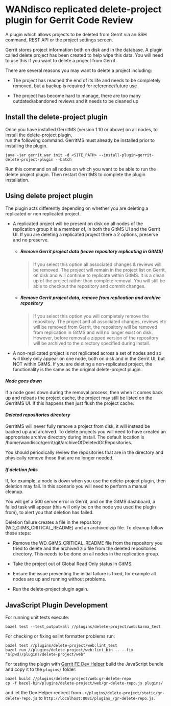 # WANdisco replicated delete-project plugin for Gerrit Code Review

A plugin which allows projects to be deleted from Gerrit via an SSH command,
REST API or the project settings screen.

Gerrit stores project information both on disk and in the database. 
A plugin called delete project has been created to help wipe this data. 
You will need to use this if you want to delete a project from Gerrit.

There are several reasons you may want to delete a project including:

* The project has reached the end of its life and needs to be completely removed, but a backup is required for reference/future use

* The project has become hard to manage, there are too many outdated/abandoned reviews and it needs to be cleaned up

## Install the delete-project plugin

Once you have installed GerritMS (version 1.10 or above) on all nodes, to install the delete-project plugin,  
run the following command. GerritMS must already be installed prior to installing the plugin.

```java -jar gerrit.war init -d <SITE_PATH> --install-plugin=gerrit-delete-project-plugin --batch```

Run this command on all nodes on which you want to be able to run the delete project plugin. Then restart GerritMS to complete the plugin installation.


## Using delete project plugin

The plugin acts differently depending on whether you are deleting a replicated or non replicated project.

* A replicated project will be present on disk on all nodes of the replication group it is a member of, in both the GitMS UI and the Gerrit UI.
If you are deleting a replicated project there a 2 options, preserve and no preserve.

    * ##### *Remove Gerrit project data (leave repository replicating in GitMS)*
      
      >If you select this option all associated changes & reviews will be removed. 
      >The project will remain in the project list on Gerrit, on disk and will continue to replicate within GitMS. 
      >It is a clean up of the project rather than complete removal. You will still be able to checkout the repository and commit changes.
      
    * ##### *Remove Gerrit project data, remove from replication and archive repository*
      
      >If you select this option you will completely remove the repository. The project and all associated changes, 
      >reviews etc will be removed from Gerrit, the repository will be removed from replication in GitMS and will no longer exist on disk.
      >However, before removal a zipped version of the repository will be archived to the directory specified during install.

* A non-replicated project is not replicated across a set of nodes and so will likely only appear on one node, both on disk and in the Gerrit UI, but NOT within GitMS.
If you are deleting a non-replicated project, the functionality is the same as the original delete-project plugin.


#### *Node goes down*

If a node goes down during the removal process, then when it comes back up and reloads the project cache, 
the project may still be listed on the GerritMS UI. If this happens then just flush the project cache.

#### *Deleted repositories directory*
GerritMS will never fully remove a project from disk, it will instead be backed up and archived. 
To delete projects you will need to have created an appropriate archive directory during install. 
The default location is /home/wandisco/gerrit/git/archiveOfDeletedGitRepositories.

You should periodically review the repositories that are in the directory and physically remove those that are no longer needed.

#### *If deletion fails*
If, for example, a node is down when you use the delete-project plugin, then deletion may fail. 
In this scenario you will need to perform a manual cleanup.

You will get a 500 server error in Gerrit, and on the GitMS dashboard, a failed task will appear 
(this will only be on the node you used the plugin from), to alert you that deletion has failed.

Deletion failure creates a file in the repository (WD_GitMS_CRITICAL_README) and an archived zip file. To cleanup follow these steps:

* Remove the WD_GitMS_CRITICAL_README file from the repository you tried to delete and the archived zip file from the deleted repositories directory. 
This needs to be done on all nodes in the replication group.

* Take the project out of Global Read Only status in GitMS.

* Ensure the issue preventing the initial failure is fixed, for example all nodes are up and running without problems.

* Run the delete-project plugin again.

## JavaScript Plugin Development

For running unit tests execute:

    bazel test --test_output=all //plugins/delete-project/web:karma_test

For checking or fixing eslint formatter problems run:

    bazel test //plugins/delete-project/web:lint_test
    bazel run //plugins/delete-project/web:lint_bin -- --fix "$(pwd)/plugins/delete-project/web"

For testing the plugin with
[Gerrit FE Dev Helper](https://gerrit.googlesource.com/gerrit-fe-dev-helper/)
build the JavaScript bundle and copy it to the `plugins/` folder:

    bazel build //plugins/delete-project/web:gr-delete-repo
    cp -f bazel-bin/plugins/delete-project/web/gr-delete-repo.js plugins/

and let the Dev Helper redirect from `.+/plugins/delete-project/static/gr-delete-repo.js` to
`http://localhost:8081/plugins_/gr-delete-repo.js`.


